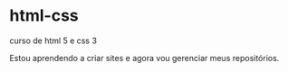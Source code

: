 # html-css
 curso de html 5 e css 3

Estou aprendendo a criar sites e agora vou gerenciar meus repositórios.
